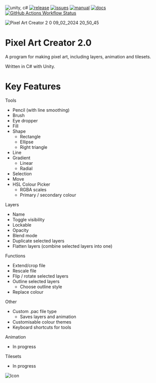 ![unity, c#](https://img.shields.io/badge/Unity%2C%20C%23-gray?logo=unity)
[![release](https://img.shields.io/badge/release-1.0.0%20in%20progress-blue)][release]
[![issues](https://img.shields.io/github/issues/MrWoafer/Pixel-Art-Creator-2.0)][issues]
[![manual](https://img.shields.io/website?url=https%3A%2F%2Fmrwoafer.github.io%2FPixel-Art-Creator-2.0%2Fmanual%2Fconiunctis.html&label=manual)][manual]
[![docs](https://img.shields.io/website?url=https%3A%2F%2Fmrwoafer.github.io%2FPixel-Art-Creator-2.0%2Fapi%2FPAC.Colour.html&label=docs)][docs]
[![GitHub Actions Workflow Status](https://img.shields.io/github/actions/workflow/status/MrWoafer/Pixel-Art-Creator-2.0/documentation.yml?label=auto%20api%20documentation)][docfx]

[release]: https://github.com/MrWoafer/Pixel-Art-Creator-2.0/releases
[issues]: https://github.com/MrWoafer/Pixel-Art-Creator-2.0/issues
[manual]: https://mrwoafer.github.io/Pixel-Art-Creator-2.0/manual/coniunctis.html
[docs]: https://mrwoafer.github.io/Pixel-Art-Creator-2.0/api/PAC.html
[docfx]: https://github.com/MrWoafer/Pixel-Art-Creator-2.0/actions/workflows/documentation.yml

![Pixel Art Creator 2 0 09_02_2024 20_50_45](https://github.com/MrWoafer/Pixel-Art-Creator-2.0/assets/159387325/c04ea825-f6b1-4168-b955-62f8b6ed1050)

# Pixel Art Creator 2.0

A program for making pixel art, including layers, animation and tilesets.

Written in C# with Unity.

# Key Features
Tools
* Pencil (with line smoothing)
* Brush
* Eye dropper
* Fill
* Shape
  * Rectangle
  * Ellipse
  * Right triangle
* Line
* Gradient
  * Linear
  * Radial
* Selection
* Move
* HSL Colour Picker
  * RGBA scales
  * Primary / secondary colour

Layers
* Name
* Toggle visibility
* Lockable
* Opacity
* Blend mode
* Duplicate selected layers
* Flatten layers (combine selected layers into one)

Functions
* Extend/crop file
* Rescale file
* Flip / rotate selected layers
* Outline selected layers
  * Choose outline style
* Replace colour

Other
* Custom .pac file type
  * Saves layers and animation
* Customisable colour themes
* Keyboard shortcuts for tools

Animation
* In progress

Tilesets
* In progress

![Icon](https://github.com/MrWoafer/Pixel-Art-Creator-2.0/assets/159387325/3c85079c-e026-4fbe-875b-4b1c5b13b595)
